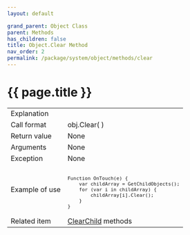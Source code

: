 ```yaml
---
layout: default

grand_parent: Object Class
parent: Methods
has_children: false
title: Object.Clear Method
nav_order: 2
permalink: /package/system/object/methods/clear
---
```

# {{ page.title }}


<table>
  <tr>
    <td>Explanation</td>
    <td></td>
  </tr>
  <tr>
    <td>Call format</td>
    <td>obj.Clear( )</td>
  </tr>
  <tr>
    <td>Return value</td>
    <td>None</td>
  </tr>  
  <tr>
    <td>Arguments</td>
    <td>None</td>
  </tr>
  <tr>
    <td>Exception</td>
    <td>None</td>
  </tr>
  <tr>
    <td>Example of use</td>
    <td><code><pre>	
Function OnTouch(e) {
    var childArray = GetChildObjects();
    for (var i in childArray) {
        childArray[i].Clear();
    }
}</pre></code></td>
  </tr>
  <tr>
    <td>Related item</td>
    <td><a href="/package/system/object/methods/clearchild">ClearChild</a> methods</td>
  </tr>
</table>



